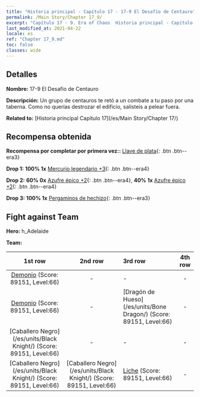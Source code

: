 ```yaml
---
title: "Historia principal - Capítulo 17 - 17-9 El Desafío de Centauro"
permalink: /Main Story/Chapter 17_9/
excerpt: "Capítulo 17 - 9. Era of Chaos  Historia principal - Capítulo 17_9. 17-9 El Desafío de Centauro"
last_modified_at: 2021-04-22
locale: es
ref: "Chapter 17_9.md"
toc: false
classes: wide
---
```


## Detalles

 **Nombre:** 17-9 El Desafío de Centauro

 **Descripción:** Un grupo de centauros te retó a un combate a tu paso por una taberna. Como no querías destrozar el edificio, salisteis a pelear fuera.

 **Related to:** [Historia principal Capítulo 17](/es/Main Story/Chapter 17/)

## Recompensa obtenida

 **Recompensa por completar por primera vez::** [Llave de plata](/ItemsES/con_693/){: .btn .btn--era3}

 **Drop 1:** **100% 1x** [Mercurio legendario +3](/ItemsES/mat_56/){: .btn .btn--era4}

 **Drop 2:** **60% 0x** [Azufre épico +2](/ItemsES/mat_50/){: .btn .btn--era4}, **40% 1x** [Azufre épico +2](/ItemsES/mat_50/){: .btn .btn--era4}

 **Drop 3:** **100% 1x** [Pergaminos de hechizo](/ItemsES/con_694/){: .btn .btn--era3}


## Fight against Team
 **Hero:** h_Adelaide

 **Team:**


  | 1st row | 2nd row | 3rd row | 4th row |
  |:----:|:----:|:----|:----:|
  | [Demonio](/es/units/Demon/) (Score: 89151, Level:66)  | - | - | - |
  | [Demonio](/es/units/Demon/) (Score: 89151, Level:66)  | - | [Dragón de Hueso](/es/units/Bone Dragon/) (Score: 89151, Level:66)  | - |
  | [Caballero Negro](/es/units/Black Knight/) (Score: 89151, Level:66)  | - | - | - |
  | [Caballero Negro](/es/units/Black Knight/) (Score: 89151, Level:66)  | [Caballero Negro](/es/units/Black Knight/) (Score: 89151, Level:66)  | [Liche](/es/units/Lich/) (Score: 89151, Level:66)  | - |


